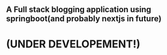 ## A Full stack blogging application using springboot(and probably nextjs in future)
# (UNDER DEVELOPEMENT!)
